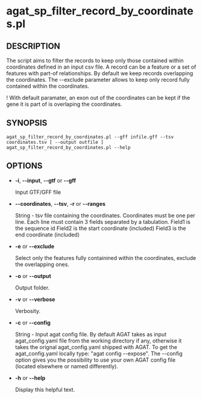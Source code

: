 # agat_sp_filter_record_by_coordinates.pl

## DESCRIPTION

The script aims to filter the records to keep only those contained within coordinates
defined in an input csv file.
A record can be a feature or a set of features with part-of relationships.
By default we keep records overlapping the coordinates. The --exclude parameter
allows to keep only record fully contained within the coordinates.

! With default paramater, an exon out of the coordinates can be kept if the gene
it is part of is overlaping the coordinates.

## SYNOPSIS

```
agat_sp_filter_record_by_coordinates.pl --gff infile.gff --tsv coordinates.tsv [ --output outfile ]
agat_sp_filter_record_by_coordinates.pl --help
```

## OPTIONS

- **-i**, **--input**, **--gtf**  or **--gff**

    Input GTF/GFF file

- **--coordinates**, **--tsv**, **-r** or **--ranges**

    String - tsv file containing the coordinates.
    Coordinates must be one per line.
    Each line must contain 3 fields separated by a tabulation.
    Field1 is the sequence id
    Field2 is the start coordinate (included)
    Field3 is the end coordinate (included)

- **-e** or **--exclude**

    Select only the features fully containined within the coordinates, exclude the overlapping
    ones.

- **-o** or **--output**

    Output folder.

- **-v** or **--verbose**

    Verbosity.

- **-c** or **--config**

    String - Input agat config file. By default AGAT takes as input agat_config.yaml file from the working directory if any,
    otherwise it takes the orignal agat_config.yaml shipped with AGAT. To get the agat_config.yaml locally type: "agat config --expose".
    The --config option gives you the possibility to use your own AGAT config file (located elsewhere or named differently).

- **-h** or **--help**

    Display this helpful text.
